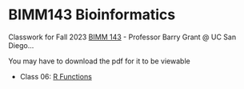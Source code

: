 # BIMM143 Bioinformatics
Classwork for Fall 2023 [BIMM 143](https://bioboot.github.io/bimm143_F23/) - Professor Barry Grant @ UC San Diego...

You may have to download the pdf for it to be viewable 
- Class 06: [R Functions](https://github.com/ajcheng1/BIMM143/blob/ce69f9bfee2e6f00ed30feb24f2fc267117c403b/Lab%20Class6%20(R%20Functions)/Hw-Class-6-R-Functions.pdf)
  





